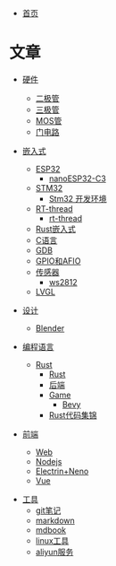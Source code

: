- [首页](./README.md)

# 文章
- [硬件]()
    - [二极管](./hardware/二极管.md)
    - [三极管](./hardware/三极管.md)
    - [MOS管](./hardware/MOS管.md)
    - [门电路](./hardware/门电路.md)

- [嵌入式]()
    - [ESP32]()
        - [nanoESP32-C3](./embedded/esp32/nanoESP32-C3.md)
    - [STM32]()
        - [Stm32 开发环境](./embedded/stm32f103_bluepill/stm32开发环境.md)
    - [RT-thread]()
        - [rt-thread](./embedded/rt-thread/art-pi.md)
    - [Rust嵌入式](./embedded/Rust嵌入式.md)
    - [C语言](./embedded/C语言.md)
    - [GDB](./embedded/gdb.md)
    - [GPIO和AFIO](./embedded/GPIO和AFIO.md)
    - [传感器]()
        - [ws2812](./embedded/传感器/ws2812.md)
    - [LVGL](./embedded/lvgl.md)

- [设计]()
    - [Blender](design/blender.md)

- [编程语言]()
    - [Rust]()
        - [Rust](./program/rust/rust.md)
        - [后端](./program/rust/rust后端.md)
        - [Game]()
            - [Bevy](./program/rust/game/bevy.md)
        - [Rust代码集锦](./program/rust/rust代码集锦.md)

- [前端]()
    - [Web](./frontend/web.md)
    - [Nodejs](./frontend/nodejs.md)
    - [Electrin+Neno](./frontend/electron+neon.md)
    - [Vue](./frontend/vue/vue.md)

<!-- - [算法]()
    - [](./algorithm/README.md) -->

<!-- - [数学]()
    - [积分](./math/积分.md)
    - [微分](./math/微分.md) -->

- [工具]()
    - [git笔记](./tools/git笔记.md)
    - [markdown](./tools/markdown.md)
    - [mdbook](./tools/mdbook.md)
    - [linux工具](./tools/linux/linux工具.md)
    - [aliyun服务](./tools/aliyun服务.md)
